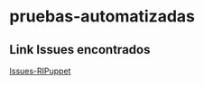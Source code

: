 # pruebas-automatizadas

## Link Issues encontrados
[Issues-RIPuppet](https://github.com/smguevaram/pruebas-automatizadas/issues/1)
